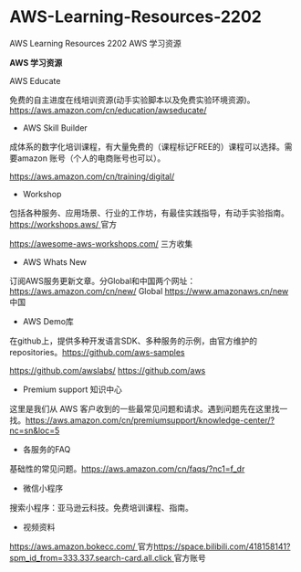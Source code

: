 # AWS-Learning-Resources-2202
AWS Learning Resources 2202 AWS 学习资源


**AWS 学习资源**

AWS Educate

免费的自主进度在线培训资源(动手实验脚本以及免费实验环境资源)。https://aws.amazon.com/cn/education/awseducate/

 

- AWS Skill Builder

成体系的数字化培训课程，有大量免费的（课程标记FREE的）课程可以选择。需要amazon  账号（个人的电商账号也可以）。

https://aws.amazon.com/cn/training/digital/

 

- Workshop

包括各种服务、应用场景、行业的工作坊，有最佳实践指导，有动手实验指南。[https://workshops.aws/ ](https://workshops.aws/)官方

https://awesome-aws-workshops.com/ 三方收集

 

- AWS Whats New

订阅AWS服务更新文章。分Global和中国两个网址： https://aws.amazon.com/cn/new/ Global https://www.amazonaws.cn/new  中国

 

- AWS Demo库

在github上，提供多种开发语言SDK、多种服务的示例，由官方维护的repositories。https://github.com/aws-samples

https://github.com/awslabs/ https://github.com/aws

 

- Premium support 知识中心

这里是我们从 AWS 客户收到的一些最常见问题和请求。遇到问题先在这里找一找。https://aws.amazon.com/cn/premiumsupport/knowledge-center/?nc=sn&loc=5

 

- 各服务的FAQ

基础性的常见问题。https://aws.amazon.com/cn/faqs/?nc1=f_dr

 

- 微信小程序

搜索小程序：亚马逊云科技。免费培训课程、指南。

 

- 视频资料

[https://aws.amazon.bokecc.com/ ](https://aws.amazon.bokecc.com/)官方[https://space.bilibili.com/418158141?spm_id_from=333.337.search-card.all.click ](https://space.bilibili.com/418158141?spm_id_from=333.337.search-card.all.click)官方账号
